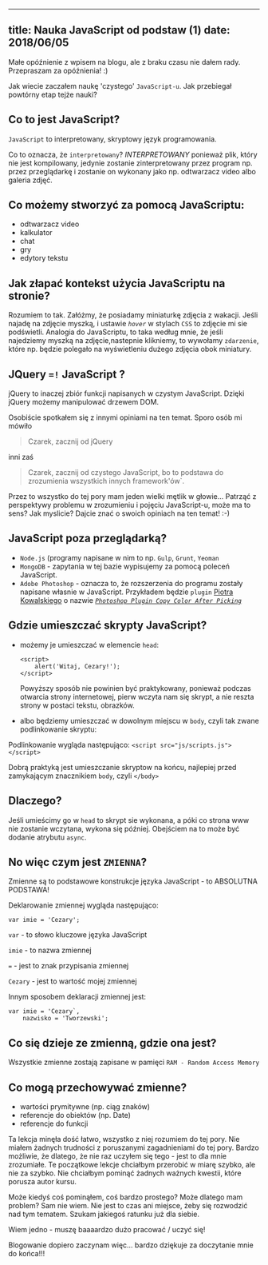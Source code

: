 ----
title: Nauka JavaScript od podstaw (1)
date: 2018/06/05
----

Małe opóźnienie z wpisem na blogu, ale z braku czasu nie dałem rady.
Przepraszam za opóźnienia! :)

Jak wiecie zaczałem naukę 'czystego' `JavaScript-u`. Jak przebiegał
powtórny etap tejże nauki?

## Co to jest JavaScript?

`JavaScript` to interpretowany, skryptowy język programowania.

Co to oznacza, że `interpretowany`? *INTERPRETOWANY* ponieważ plik,
który nie jest kompilowany, jedynie zostanie  zinterpretowany przez
program np. przez przeglądarkę i zostanie on wykonany jako np. odtwarzacz
video albo galeria zdjęć.

## Co możemy stworzyć za pomocą JavaScriptu:

* odtwarzacz video
* kalkulator
* chat
* gry
* edytory tekstu

## Jak złapać kontekst użycia JavaScriptu na stronie?

Rozumiem to tak. Załóżmy, że posiadamy miniaturkę zdjęcia z wakacji.
Jeśli najadę na zdjęcie myszką, i ustawie *`hover`* w stylach `CSS` to
zdjęcie mi sie podświetli. Analogia do JavaScriptu, to taka według mnie,
że jeśli najedziemy myszką na zdjęcie,nastepnie klikniemy, to wywołamy
`zdarzenie`, które np. będzie polegało na wyświetleniu dużego zdjęcia
obok miniatury.

## JQuery `=!` JavaScript ?

jQuery to inaczej zbiór funkcji napisanych w czystym JavaScript. Dzięki
jQuery możemy manipulować drzewem DOM.

Osobiście spotkałem się z innymi opiniami na ten temat. Sporo osób mi
mówiło

> Czarek, zacznij od jQuery

 inni zaś
 > Czarek, zacznij od czystego
JavaScript, bo to podstawa do zrozumienia wszystkich innych framework'ów`.

Przez to wszystko do tej pory mam jeden wielki mętlik w głowie...
Patrząć z perspektywy problemu w zrozumieniu i pojęciu JavaScript-u,
może ma to sens? Jak myslicie? Dajcie znać o swoich opiniach na ten temat! :-)


## JavaScript poza przeglądarką?

* `Node.js` (programy napisane w nim to np. `Gulp`, `Grunt`, `Yeoman`
* `MongoDB` - zapytania w tej bazie wypisujemy za pomocą poleceń JavaScript.
* `Adobe Photoshop` - oznacza to, że rozszerzenia do programu zostały
napisane własnie w JavaScript. Przykładem będzie `plugin` [Piotra Kowalskiego](https://twitter.com/piecioshka) o nazwie [*`Photoshop Plugin Copy Color After Picking`*](https://github.com/piecioshka/photoshop-plugin-copy-color-after-picking)

## Gdzie umieszczać skrypty JavaScript?

* możemy je umieszczać w elemencie `head`:

    ```
    <script>
        alert('Witaj, Cezary!');
    </script>
    ```

    Powyższy sposób nie powinien być praktykowany, ponieważ podczas otwarcia
    strony internetowej, pierw wczyta nam się skrypt, a nie reszta strony w
    postaci tekstu, obrazków.

* albo będziemy umieszczać w dowolnym miejscu w `body`, czyli tak zwane
podlinkowanie skryptu:

Podlinkowanie wygląda następująco: `<script src="js/scripts.js"></script>`

Dobrą praktyką jest umieszczanie skryptow na końcu, najlepiej przed
zamykającym znacznikiem `body`, czyli `</body>`

## Dlaczego?

Jeśli umieścimy go w `head` to skrypt sie wykonana, a póki co strona www
nie zostanie wczytana, wykona się później. Obejściem na to może być
dodanie atrybutu `async`.


## No więc czym jest `ZMIENNA`?
Zmienne są to podstawowe konstrukcje języka JavaScript - to ABSOLUTNA
PODSTAWA!

Deklarowanie zmiennej wygląda następująco:

```
var imie = 'Cezary';
```

`var` - to słowo kluczowe języka JavaScript

`imie` - to nazwa zmiennej

`=` - jest to znak przypisania zmiennej

`Cezary` - jest to wartość mojej zmiennej

Innym sposobem deklaracji zmiennej jest:

```
var imie = 'Cezary`,
    nazwisko = 'Tworzewski';
```

## Co się dzieje ze zmienną, gdzie ona jest?

Wszystkie zmienne zostają zapisane w pamięci `RAM - Random Access Memory`

## Co mogą przechowywać zmienne?

* wartości prymitywne (np. ciąg znaków)
* referencje do obiektów (np. Date)
* referencje do funkcji


Ta lekcja minęła dość łatwo, wszystko z niej rozumiem do tej pory.
Nie miałem żadnych trudności z poruszanymi zagadnieniami do tej pory.
Bardzo możliwie, że dlatego, że nie raz uczyłem się tego - jest to dla
mnie zrozumiałe.
Te początkowe lekcje chciałbym przerobić w miarę szybko, ale nie za szybko.
Nie chciałbym pominąć żadnych ważnych kwestii, które porusza autor kursu.

Może kiedyś coś pominąłem, coś bardzo prostego? Może dlatego mam problem?
Sam nie wiem. Nie jest to czas ani miejsce, żeby się rozwodzić nad tym
tematem. Szukam jakiegoś ratunku już dla siebie.

Wiem jedno - muszę baaaardzo dużo pracować / uczyć się!

Blogowanie dopiero zaczynam więc... bardzo dziękuje za doczytanie mnie do końca!!!